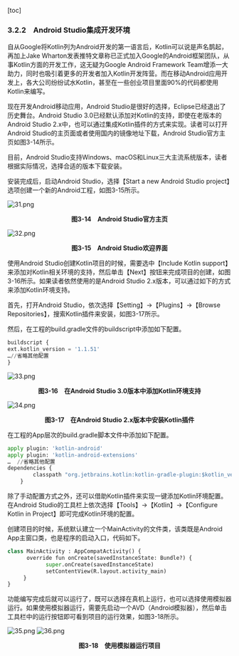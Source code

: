 [toc]

### 3.2.2　Android Studio集成开发环境

自从Google将Kotlin列为Android开发的第一语言后，Kotlin可以说是声名鹊起，再加上Jake Wharton发表推特文章称已正式加入Google的Android框架团队，从事Kotlin方面的开发工作，这无疑为Google Android Framework Team增添一大助力，同时也吸引着更多的开发者加入Kotlin开发阵营。而在移动Android应用开发上，各大公司纷纷试水Kotlin，甚至在一些创业项目里面90%的代码都使用Kotlin来编写。

现在开发Android移动应用，Android Studio是很好的选择，Eclipse已经退出了历史舞台。Android Studio 3.0已经默认添加对Kotlin的支持，即使在老版本的Android Studio 2.x中，也可以通过集成Kotlin插件的方式来实现。读者可以打开Android Studio的主页面或者使用国内的镜像地址下载，Android Studio官方主页如图3-14所示。

目前，Android Studio支持Windows、macOS和Linux三大主流系统版本，读者根据实际情况，选择合适的版本下载安装。

安装完成后，启动Android Studio，选择【Start a new Android Studio project】选项创建一个新的Android工程，如图3-15所示。

![31.png](./images/31.png)
<center class="my_markdown"><b class="my_markdown">图3-14　Android Studio官方主页</b></center>

![32.png](./images/32.png)
<center class="my_markdown"><b class="my_markdown">图3-15　Android Studio欢迎界面</b></center>

使用Android Studio创建Kotlin项目的时候，需要选中【Include Kotlin support】来添加对Kotlin相关环境的支持，然后单击【Next】按钮来完成项目的创建，如图3-16所示。如果读者依然使用的是Android Studio 2.x版本，可以通过如下的方式来添加Kotlin环境支持。

首先，打开Android Studio，依次选择【Setting】→【Plugins】→【Browse Repositories】，搜索Kotlin插件来安装，如图3-17所示。

然后，在工程的build.gradle文件的buildscript中添加如下配置。

```python
buildscript {
ext.kotlin_version = '1.1.51'
…//省略其他配置
}
```

![33.png](./images/33.png)
<center class="my_markdown"><b class="my_markdown">图3-16　在Android Studio 3.0版本中添加Kotlin环境支持</b></center>

![34.png](./images/34.png)
<center class="my_markdown"><b class="my_markdown">图3-17　在Android Studio 2.x版本中安装Kotlin插件</b></center>

在工程的App层次的build.gradle脚本文件中添加如下配置。

```python
apply plugin: 'kotlin-android'
apply plugin: 'kotlin-android-extensions'
…  //省略其他配置
dependencies {
        classpath "org.jetbrains.kotlin:kotlin-gradle-plugin:$kotlin_version"
    }
```

除了手动配置方式之外，还可以借助Kotlin插件来实现一键添加Kotlin环境配置。在Android Studio的工具栏上依次选择【Tools】→【Kotlin】→【Configure Kotlin in Project】即可完成Kotlin环境的配置。

创建项目的时候，系统默认建立一个MainActivity的文件类，该类既是Android App主窗口类，也是程序的启动入口，代码如下。

```python
class MainActivity : AppCompatActivity() {  
      override fun onCreate(savedInstanceState: Bundle?) {  
            super.onCreate(savedInstanceState)  
            setContentView(R.layout.activity_main)  
     }  
}
```

功能编写完成后就可以运行了，既可以选择在真机上运行，也可以选择使用模拟器运行。如果使用模拟器运行，需要先启动一个AVD（Android模拟器），然后单击工具栏中的运行按钮即可看到项目的运行效果，如图3-18所示。

![35.png](./images/35.png)
![36.png](./images/36.png)
<center class="my_markdown"><b class="my_markdown">图3-18　使用模拟器运行项目</b></center>

